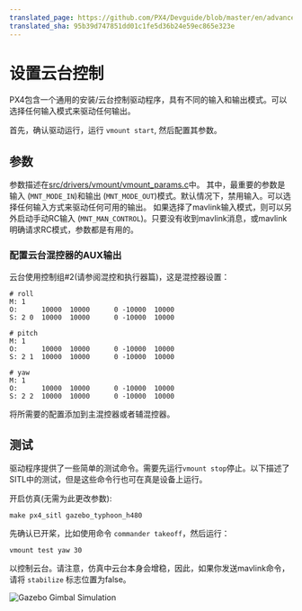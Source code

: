 ```yaml
---
translated_page: https://github.com/PX4/Devguide/blob/master/en/advanced/gimbal_control.md
translated_sha: 95b39d747851dd01c1fe5d36b24e59ec865e323e
---
```


# 设置云台控制


PX4包含一个通用的安装/云台控制驱动程序，具有不同的输入和输出模式。可以选择任何输入模式来驱动任何输出。

首先，确认驱动运行，运行 `vmount start`, 然后配置其参数。

## 参数
参数描述在[src/drivers/vmount/vmount_params.c](https://github.com/PX4/Firmware/blob/master/src/drivers/vmount/vmount_params.c)中。 其中，最重要的参数是输入 (`MNT_MODE_IN`)和输出 (`MNT_MODE_OUT`)模式。默认情况下，禁用输入。可以选择任何输入方式来驱动任何可用的输出。
如果选择了mavlink输入模式，则可以另外启动手动RC输入 (`MNT_MAN_CONTROL`)。只要没有收到mavlink消息，或mavlink明确请求RC模式，参数都是有用的。



### 配置云台混控器的AUX输出
云台使用控制组#2(请参阅混控和执行器篇)，这是混控器设置：

```
# roll
M: 1
O:      10000  10000      0 -10000  10000
S: 2 0  10000  10000      0 -10000  10000

# pitch
M: 1
O:      10000  10000      0 -10000  10000
S: 2 1  10000  10000      0 -10000  10000

# yaw
M: 1
O:      10000  10000      0 -10000  10000
S: 2 2  10000  10000      0 -10000  10000
```

将所需要的配置添加到主混控器或者辅混控器。

## 测试
驱动程序提供了一些简单的测试命令。需要先运行`vmount stop`停止。以下描述了SITL中的测试，但是这些命令行也可在真是设备上运行。

开启仿真(无需为此更改参数):
```
make px4_sitl gazebo_typhoon_h480
```
先确认已开桨，比如使用命令 `commander takeoff`，然后运行：
```
vmount test yaw 30
```
以控制云台。请注意，仿真中云台本身会增稳，因此，如果你发送mavlink命令，请将 `stabilize`  标志位置为false。

![Gazebo Gimbal Simulation](../../assets/gazebo/gimbal-simulation.png)



